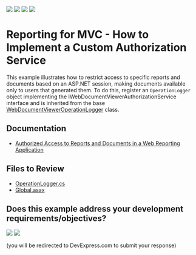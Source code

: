 <!-- default badges list -->
![](https://img.shields.io/endpoint?url=https://codecentral.devexpress.com/api/v1/VersionRange/128596459/23.2.3%2B)
[![](https://img.shields.io/badge/Open_in_DevExpress_Support_Center-FF7200?style=flat-square&logo=DevExpress&logoColor=white)](https://supportcenter.devexpress.com/ticket/details/T488888)
[![](https://img.shields.io/badge/📖_How_to_use_DevExpress_Examples-e9f6fc?style=flat-square)](https://docs.devexpress.com/GeneralInformation/403183)
[![](https://img.shields.io/badge/💬_Leave_Feedback-feecdd?style=flat-square)](#does-this-example-address-your-development-requirementsobjectives)
<!-- default badges end -->
# Reporting for MVC - How to Implement a Custom Authorization Service

This example illustrates how to restrict access to specific reports and documents based on an ASP.NET session, making documents available only to users that generated them. To do this, register an `OperationLogger` object implementing the IWebDocumentViewerAuthorizationService interface and is inherited from the base [WebDocumentViewerOperationLogger](https://documentation.devexpress.com/#XtraReports/clsDevExpressXtraReportsWebWebDocumentViewerWebDocumentViewerOperationLoggertopic) class.

## Documentation

* [Authorized Access to Reports and Documents in a Web Reporting Application](https://docs.devexpress.com/XtraReports/402997/web-reporting/common-features/application-security/user-authorization)

## Files to Review

* [OperationLogger.cs](CS/AuthorizationService/Services/OperationLogger.cs)
* [Global.asax](CS/AuthorizationService/Global.asax)
<!-- feedback -->
## Does this example address your development requirements/objectives?

[<img src="https://www.devexpress.com/support/examples/i/yes-button.svg"/>](https://www.devexpress.com/support/examples/survey.xml?utm_source=github&utm_campaign=reporting-mvc-implement-a-custom-authorization-service&~~~was_helpful=yes) [<img src="https://www.devexpress.com/support/examples/i/no-button.svg"/>](https://www.devexpress.com/support/examples/survey.xml?utm_source=github&utm_campaign=reporting-mvc-implement-a-custom-authorization-service&~~~was_helpful=no)

(you will be redirected to DevExpress.com to submit your response)
<!-- feedback end -->
